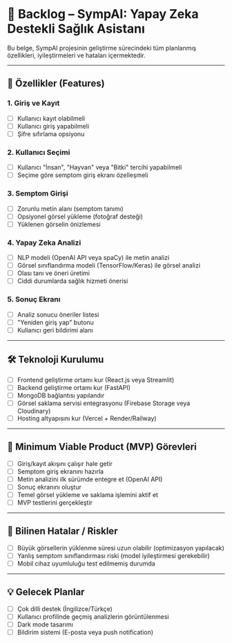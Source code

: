 # 📝 Backlog – SympAI: Yapay Zeka Destekli Sağlık Asistanı

Bu belge, SympAI projesinin geliştirme sürecindeki tüm planlanmış özellikleri, iyileştirmeleri ve hataları içermektedir.

---

## 🎯 Özellikler (Features)

### 1. Giriş ve Kayıt
- [ ] Kullanıcı kayıt olabilmeli
- [ ] Kullanıcı giriş yapabilmeli
- [ ] Şifre sıfırlama opsiyonu

### 2. Kullanıcı Seçimi
- [ ] Kullanıcı "İnsan", "Hayvan" veya "Bitki" tercihi yapabilmeli
- [ ] Seçime göre semptom giriş ekranı özelleşmeli

### 3. Semptom Girişi
- [ ] Zorunlu metin alanı (semptom tanımı)
- [ ] Opsiyonel görsel yükleme (fotoğraf desteği)
- [ ] Yüklenen görselin önizlemesi

### 4. Yapay Zeka Analizi
- [ ] NLP modeli (OpenAI API veya spaCy) ile metin analizi
- [ ] Görsel sınıflandırma modeli (TensorFlow/Keras) ile görsel analizi
- [ ] Olası tanı ve öneri üretimi
- [ ] Ciddi durumlarda sağlık hizmeti önerisi

### 5. Sonuç Ekranı
- [ ] Analiz sonucu öneriler listesi
- [ ] "Yeniden giriş yap" butonu
- [ ] Kullanıcı geri bildirimi alanı

---

## 🛠️ Teknoloji Kurulumu

- [ ] Frontend geliştirme ortamı kur (React.js veya Streamlit)
- [ ] Backend geliştirme ortamı kur (FastAPI)
- [ ] MongoDB bağlantısı yapılandır
- [ ] Görsel saklama servisi entegrasyonu (Firebase Storage veya Cloudinary)
- [ ] Hosting altyapısını kur (Vercel + Render/Railway)

---

## 🧪 Minimum Viable Product (MVP) Görevleri

- [ ] Giriş/kayıt akışını çalışır hale getir
- [ ] Semptom giriş ekranını hazırla
- [ ] Metin analizini ilk sürümde entegre et (OpenAI API)
- [ ] Sonuç ekranını oluştur
- [ ] Temel görsel yükleme ve saklama işlemini aktif et
- [ ] MVP testlerini gerçekleştir

---

## 🐞 Bilinen Hatalar / Riskler

- [ ] Büyük görsellerin yüklenme süresi uzun olabilir (optimizasyon yapılacak)
- [ ] Yanlış semptom sınıflandırması riski (model iyileştirmesi gerekebilir)
- [ ] Mobil cihaz uyumluluğu test edilmemiş durumda

---

## 💡 Gelecek Planlar

- [ ] Çok dilli destek (İngilizce/Türkçe)
- [ ] Kullanıcı profilinde geçmiş analizlerin görüntülenmesi
- [ ] Dark mode tasarımı
- [ ] Bildirim sistemi (E-posta veya push notification)
